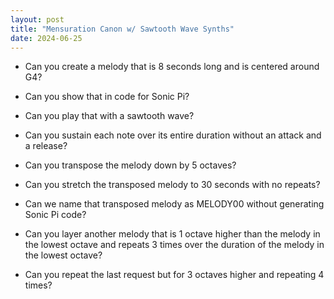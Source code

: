 ```yaml
---
layout: post
title: "Mensuration Canon w/ Sawtooth Wave Synths"
date: 2024-06-25
---
```


* Can you create a melody that is 8 seconds long and is centered around G4?

* Can you show that in code for Sonic Pi?

* Can you play that with a sawtooth wave?

* Can you sustain each note over its entire duration without an attack and a release?

* Can you transpose the melody down by 5 octaves?

* Can you stretch the transposed melody to 30 seconds with no repeats?

* Can we name that transposed melody as MELODY00 without generating Sonic Pi code?

* Can you layer another melody that is 1 octave higher than the melody in the lowest octave and repeats 3 times over the duration of the melody in the lowest octave?

* Can you repeat the last request but for 3 octaves higher and repeating 4 times?
